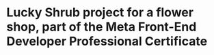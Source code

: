 # Lucky Shrub project for a flower shop, part of the Meta Front-End Developer Professional Certificate
